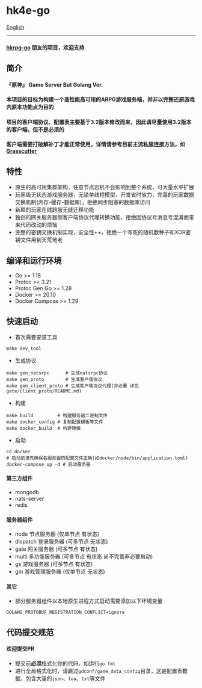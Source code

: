 # hk4e-go

[English](README-EN.md)
***

#### [hkrpg-go](https://github.com/gucooing/hkrpg-go) 朋友的项目，欢迎支持

## 简介

#### 『原神』 Game Server But Golang Ver.

#### 本项目的目标为构建一个高性能高可用的ARPG游戏服务端，并非以完整还原游戏内原本功能点为目的

#### 项目的客户端协议、配置表主要基于3.2版本修改而来，因此请尽量使用3.2版本的客户端，但不是必须的

#### 客户端需要打破解补丁才能正常使用，详情请参考目前主流私服连接方法，如[Grasscutter](https://github.com/Grasscutters/Grasscutter)

## 特性

* 原生的高可用集群架构，任意节点宕机不会影响到整个系统，可大量水平扩展
* 玩家级无状态游戏服务器，无锁单线程模型，开发省时省力，完善的玩家数据交换机制(内存-缓存-数据库)，拒绝同步阻塞的数据库访问
* 新颖的玩家在线跨服无缝迁移功能
* 独创的网关服务器侧客户端协议代理转换功能，拒绝因协议号消息号混淆而带来代码改动的烦恼
* 完整的密钥交换机制实现，安全性++，拒绝一个写死的随机数种子和XOR密钥文件用到天荒地老

## 编译和运行环境

* Go >= 1.18
* Protoc >= 3.21
* Protoc Gen Go >= 1.28
* Docker >= 20.10
* Docker Compose >= 1.29

## 快速启动

* 首次需要安装工具

```shell
make dev_tool
```

* 生成协议

```shell
make gen_natsrpc      # 生成natsrpc协议
make gen_proto        # 生成客户端协议
make gen_client_proto # 生成客户端协议代理(非必要 详见gate/client_proto/README.md)
```

* 构建

```shell
make build         # 构建服务器二进制文件
make docker_config # 复制配置模板等文件
make docker_build  # 构建镜像
```

* 启动

```shell
cd docker
# 启动前请先确保各服务器的配置文件正确(如docker/node/bin/application.toml)
docker-compose up -d # 启动服务器
```

#### 第三方组件

* mongodb
* nats-server
* redis

#### 服务器组件

* node 节点服务器 (仅单节点 有状态)
* dispatch 登录服务器 (可多节点 无状态)
* gate 网关服务器 (可多节点 有状态)
* multi 多功能服务器 (可多节点 有状态 尚不完善非必要启动)
* gs 游戏服务器 (可多节点 有状态)
* gm 游戏管理服务器 (仅单节点 无状态)

#### 其它

* 部分服务器组件以本地原生进程方式启动需要添加以下环境变量

```shell
GOLANG_PROTOBUF_REGISTRATION_CONFLICT=ignore
```

## 代码提交规范

#### 欢迎提交PR

* 提交前**必须**格式化你的代码，如运行`go fmt`
* 进行全局格式化时，请跳过`gdconf/game_data_config`目录，这是配置表数据，包含大量的`json`、`lua`、`txt`等文件
